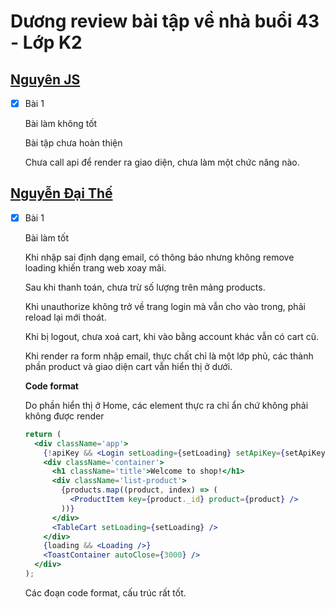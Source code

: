 # Dương review bài tập về nhà buổi 43 - Lớp K2

## [Nguyên JS](https://github.dev/NguyenJs6868/f8k2FullkBtvn/blob/main/Day_43_Cart_React/shop-react/src/App.jsx)

- [x] Bài 1

  Bài làm không tốt

  Bài tập chưa hoàn thiện

  Chưa call api để render ra giao diện, chưa làm một chức năng nào.

## [Nguyễn Đại Thế](https://github.dev/daithehh04/fullstack/tree/main/day43/shop)

- [x] Bài 1

  Bài làm tốt

  Khi nhập sai định dạng email, có thông báo nhưng không remove loading khiến trang web xoay mãi.

  Sau khi thanh toán, chưa trừ số lượng trên mảng products.

  Khi unauthorize không trở về trang login mà vẫn cho vào trong, phải reload lại mới thoát.

  Khi bị logout, chưa xoá cart, khi vào bằng account khác vẫn có cart cũ.

  Khi render ra form nhập email, thực chất chỉ là một lớp phủ, các thành phần product và giao diện cart vẫn hiển thị ở dưới.

  **Code format**

  Do phần hiển thị ở Home, các element thực ra chỉ ẩn chứ không phải không được render

  ```jsx
  return (
    <div className='app'>
      {!apiKey && <Login setLoading={setLoading} setApiKey={setApiKey} />}
      <div className='container'>
        <h1 className='title'>Welcome to shop!</h1>
        <div className='list-product'>
          {products.map((product, index) => (
            <ProductItem key={product._id} product={product} />
          ))}
        </div>
        <TableCart setLoading={setLoading} />
      </div>
      {loading && <Loading />}
      <ToastContainer autoClose={3000} />
    </div>
  );
  ```

  Các đoạn code format, cấu trúc rất tốt.
